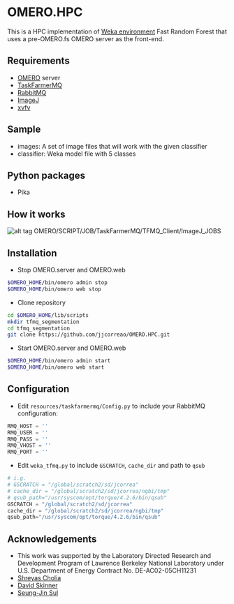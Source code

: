 

OMERO.HPC
=========

This is a HPC implementation of [Weka environment] Fast Random Forest that uses a pre-OMERO.fs OMERO server as the front-end.

Requirements
------------

  - [OMERO] server
  - [TaskFarmerMQ]
  - [RabbitMQ]
  - [ImageJ]
  - [xvfv]
  
Sample
------
  - images: A set of image files that will work with the given classifier
  - classifier: Weka model file with 5 classes

Python packages
---------------
  - Pika 

How it works
------------
![alt tag](https://raw.github.com/jjcorreao/OMERO.HPC/master/readme/architecture.png)
OMERO/SCRIPT/JOB/TaskFarmerMQ/TFMQ_Client/ImageJ_JOBS


Installation
------------
  - Stop OMERO.server and OMERO.web

```sh
$OMERO_HOME/bin/omero admin stop
$OMERO_HOME/bin/omero web stop
```

  - Clone repository
  
```sh
cd $OMERO_HOME/lib/scripts
mkdir tfmq_segmentation
cd tfmq_segmentation
git clone https://github.com/jjcorreao/OMERO.HPC.git
```

  - Start OMERO.server and OMERO.web

```sh  
$OMERO_HOME/bin/omero admin start
$OMERO_HOME/bin/omero web start
```

Configuration
-------------

  - Edit ```resources/taskfarmermq/Config.py``` to include your RabbitMQ configuration:

```py
RMQ_HOST = ''
RMQ_USER = ''
RMQ_PASS = ''
RMQ_VHOST = ''
RMQ_PORT = ''
```

  - Edit ```weka_tfmq.py``` to include ```GSCRATCH```,  ```cache_dir``` and path to ```qsub```
  
```py
# i.g.
# GSCRATCH = "/global/scratch2/sd/jcorrea"
# cache_dir = "/global/scratch2/sd/jcorrea/ngbi/tmp"
# qsub_path="/usr/syscom/opt/torque/4.2.6/bin/qsub"
GSCRATCH = "/global/scratch2/sd/jcorrea"
cache_dir = "/global/scratch2/sd/jcorrea/ngbi/tmp"
qsub_path="/usr/syscom/opt/torque/4.2.6/bin/qsub"
```

Acknowledgements
----------------
  - This work was supported by the Laboratory Directed Research and Development Program of Lawrence Berkeley National Laboratory under U.S. Department of Energy Contract No. DE-AC02-05CH11231
  - [Shreyas Cholia]
  - [David Skinner]
  - [Seung-Jin Sul]


[Seung-Jin Sul]:https://bitbucket.org/sulsj
[OMERO]:https://www.openmicroscopy.org/
[RabbitMQ]:http://www.rabbitmq.com/
[ImageJ]:http://fiji.sc
[Weka environment]:http://www.cs.waikato.ac.nz/ml/weka/
[TaskFarmerMQ]:https://github.com/jjcorreao/OMERO.HPC/tree/master/resources/taskfarmermq
[xvfv]:http://www.x.org/archive/X11R7.7/doc/man/man1/Xvfb.1.xhtml
[Shreyas Cholia]:https://github.com/shreddd
[David Skinner]:https://github.com/deskinner